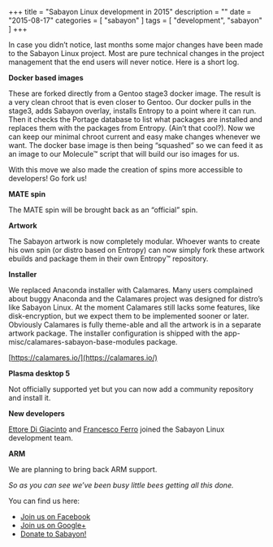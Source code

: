 +++
title = "Sabayon Linux development in 2015"
description = ""
date = "2015-08-17"
categories = [ "sabayon" ]
tags = [
"development",
"sabayon"
]
+++

In case you didn’t notice, last months some major changes have been made to
the Sabayon Linux project.
Most are pure technical changes in the project management
that the end users will never notice. Here is a short log.

**Docker based images**

These are forked directly from a Gentoo stage3 docker image.
The result is a very clean chroot that is even closer to Gentoo.
Our docker pulls in the stage3, adds Sabayon overlay,
installs Entropy to a point where it can run.
Then it checks the Portage database to list what packages are installed and
replaces them with the packages from Entropy. (Ain’t that cool?).
Now we can keep our minimal chroot current and easy make changes
whenever we want. The docker base image is then being “squashed”
so we can feed it as an image to our Molecule™ script that
will build our iso images for us.

With this move we also made the creation of spins more accessible to developers!
Go fork us!

**MATE spin**

The MATE spin will be brought back as an “official” spin.

**Artwork**

The Sabayon artwork is now completely modular.
Whoever wants to create his own spin (or distro based on Entropy)
can now simply fork these artwork ebuilds and
package them in their own Entropy™ repository.

**Installer**

We replaced Anaconda installer with Calamares.
Many users complained about buggy Anaconda and
the Calamares project was designed for distro’s like Sabayon Linux.
At the moment Calamares still lacks some features, like disk-encryption,
but we expect them to be implemented sooner or later.
Obviously Calamares is fully theme-able and
all the artwork is in a separate artwork package.
The installer configuration is shipped with the
app-misc/calamares-sabayon-base-modules package.

[https://calamares.io/](https://calamares.io/)

**Plasma desktop 5**

Not officially supported yet but you can now add a community repository and
install it.

**New developers**

[Ettore Di Giacinto](https://plus.google.com/u/0/+EttoreDiGiacinto/posts) and
[Francesco Ferro](https://plus.google.com/u/0/+FrancescoFerro26/posts)
joined the Sabayon Linux development team.

**ARM**

We are planning to bring back ARM support.

*So as you can see we’ve been busy little bees getting all this done.*

You can find us here:

* [Join us on Facebook](https://www.facebook.com/groups/36125411841)
* [Join us on Google+](https://plus.google.com/+sabayon)
* [Donate to Sabayon!](/press/donate/)
